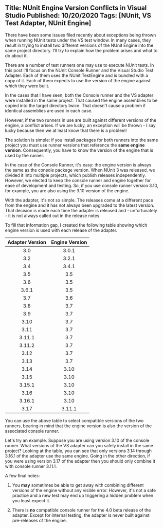 Title: NUnit Engine Version Conflicts in Visual Studio
Published: 10/20/2020
Tags: [NUnit, VS Test Adapter, NUnit Engine]
---
There have been some issues filed recently about exceptions being thrown when running
NUnit tests under the VS test window. In many cases, they result in trying to install
two different versions of the NUnit Engine into the same project directory. I'll try to 
explain how the problem arises and what to do about it.

There are a number of test runners one may use to execute NUnit tests. In this post I'll
focus on the NUnit Console Runner and the Visual Studio Test Adapter. Each of them uses
the NUnit TestEngine and is bundled with a copy of it. Each of them expects to use the
version of the engine against which they were built.

In the cases that I have seen, both the Console runner and the VS adapter were installed in
the same project. That caused the engine assemblies to be copied into the target directory
twice. That doesn't cause a problem if identical assemblies are used in each case.

However, if the two runners in use are built against different versions of the engine, a
conflict arises. If we are lucky, an exception will be thrown - I say lucky because then
we at least know that there is a problem!

The solution is simple: if you install packages for both runners into the same project
you must use runner versions that reference the __same engine version__. Consequently,
you have to know the version of the engine that is used by the runner.

In the case of the Console Runner, it's easy: the engine version is always the same as the
console package version. When NUnit 3 was released, we divided it into multiple projects,
which publish releases independently. However, we elected to keep the console runner and
engine together for ease of development and testing. So, if you use console runner version
3.10, for example, you are also using the 3.10 version of the engine.

With the adapter, it's not so simple. The releases come at a different pace from the engine and
it has not always been upgraded to the latest version. That decision is made each time the
adapter is released and - unfortunately - it is not always called out in the release notes.

To fill that information gap, I created the following table showing which engine version is used
with each release of the adapter.

| Adapter Version | Engine Version |
| :-------------: | :------------: |
|      3.0        |     3.0.1      |
|      3.2        |     3.2.1      |
|      3.4        |     3.4.1      |
|      3.5        |      3.5       |
|      3.6        |      3.5       |
|     3.6.1       |      3.5       |
|      3.7        |      3.6       |
|      3.8        |      3.7       |
|      3.9        |      3.7       |
|      3.10       |      3.7       |
|      3.11       |      3.7       |
|     3.11.1      |      3.7       |
|     3.11.2      |      3.7       |
|      3.12       |      3.7       |
|      3.13       |      3.7       |
|      3.14       |      3.10      |
|      3.15       |      3.10      |
|     3.15.1      |      3.10      |
|      3.16       |      3.10      |
|     3.16.1      |      3.10      |
|      3.17       |     3.11.1     |

You can use the above table to select compatible versions of the two runners, bearing in
mind that the engine version is also the version of the associated console runner.

Let's try an example. Suppose you are using version 3.10 of the console runner. What
versions of the VS adapter can you safely install in the same project? Looking at the
table, you can see that only versions 3.14 through 3.16.1 of the adapter use the same
engine. Going in the other direction, if you were using version 3.17 of the adapter
then you should only combine it with console runner 3.11.1.

A few final notes:

1. You __may__ sometimes be able to get away with combining different versions of the
engine without any visible error. However, it's not a safe practice and a new test
may end up triggering a hidden problem when you least expect it.

2. There is __no__ compatible console runner for the 4.0 beta release of the adapter.
Except for internal testing, the adapter is never built against pre-releases of the engine.

